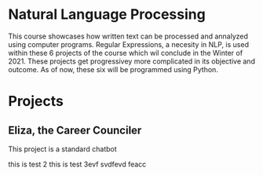 # Natural Language Processing
This course showcases how written text can be processed and annalyzed using computer programs. Regular Expressions, a necesity in NLP, is used within these 6 projects of the course which wil conclude in the Winter of 2021. These projects get progressivey more complicated in its objective and outcome. As of now, these six will be programmed using Python.

# Projects
## Eliza, the Career Counciler
This project is a standard chatbot 

this is test 2
this is test 3evf svdfevd
feacc
